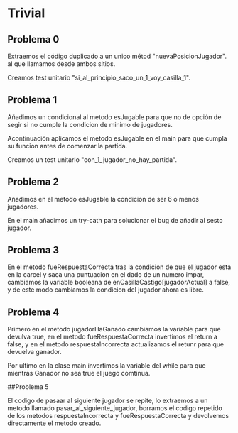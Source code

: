 # Trivial

## Problema 0

Extraemos el código duplicado a un unico métod "nuevaPosicionJugador".
al que llamamos desde ambos sitios.

Creamos test unitario "si_al_principio_saco_un_1_voy_casilla_1".

## Problema 1

Añadimos un condicional al metodo esJugable para que no de opción de segir si no cumple la condicion de minimo de jugadores.

Acontinuación aplicamos el metodo esJugable en el main para que cumpla su funcion antes de comenzar la partida.

Creamos un test unitario "con_1_jugador_no_hay_partida".

## Problema 2

Añadimos en el metodo esJugable la condicion de ser 6 o menos jugadores.

En el main añadimos un try-cath para solucionar el bug de añadir al sesto jugador.

## Problema 3

En el metodo fueRespuestaCorrecta tras la condicion de que el jugador esta en la carcel y saca una puntuacion en el dado de un numero impar,
cambiamos la variable booleana de enCasillaCastigo[jugadorActual] a false, y de este modo cambiamos la condicion del jugador ahora es libre.

## Problema 4

Primero en el metodo jugadorHaGanado cambiamos la variable para que devulva true,
en el metodo fueRespuestaCorrecta invertimos el return a false,
y en el metodo respuestaIncorrecta actualizamos el retunr para que devuelva ganador.

Por ultimo en la clase main invertimos la variable del while para que mientras Ganador no sea true el juego comtinua.

##Problema 5

El codigo de pasaar al siguiente jugador se repite, lo extraemos a un metodo llamado pasar_al_siguiente_jugador,
borramos el codigo repetido de los metodos respuestaIncorrecta y fueRespuestaCorrecta
y devolvemos directamente el metodo creado.